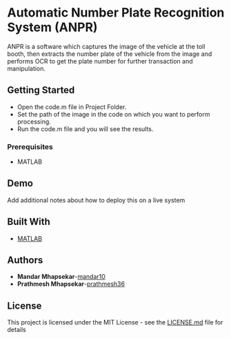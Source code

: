 # Automatic Number Plate Recognition System (ANPR)

ANPR is a software which captures the image of the vehicle at the toll booth, then extracts the number plate of the vehicle from the image and performs OCR to get the plate number for further transaction and manipulation. 

## Getting Started

* Open the code.m file in Project Folder.
* Set the path of the image in the code on which you want to perform processing.
* Run the code.m file and you will see the results.

### Prerequisites

* MATLAB

## Demo

Add additional notes about how to deploy this on a live system

## Built With

* [MATLAB](https://www.mathworks.com/products/matlab.html)

## Authors

* **Mandar Mhapsekar**-[mandar10](https://github.com/mandar10)
* **Prathmesh Mhapsekar**-[prathmesh36](https://github.com/prathmesh36)

## License

This project is licensed under the MIT License - see the [LICENSE.md](LICENSE.md) file for details

